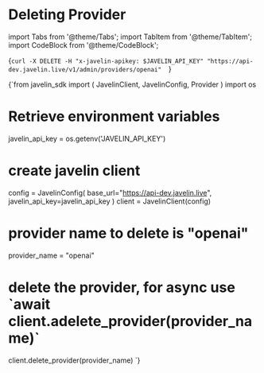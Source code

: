 # Deleting Provider
import Tabs from '@theme/Tabs';
import TabItem from '@theme/TabItem';
import CodeBlock from '@theme/CodeBlock';

<Tabs>
<TabItem value="shell" label="Using the API:">

<CodeBlock
  language="python">
  {`
curl -X DELETE -H "x-javelin-apikey: $JAVELIN_API_KEY" "https://api-dev.javelin.live/v1/admin/providers/openai"  
`}
</CodeBlock>

</TabItem>

<TabItem value="py" label="In Python:">

<CodeBlock
  language="python"
  title="Javelin Delete Provider Example"
  showLineNumbers>
  {`from javelin_sdk import (
    JavelinClient,
    JavelinConfig,
    Provider
)
import os
 
# Retrieve environment variables
javelin_api_key = os.getenv('JAVELIN_API_KEY')

# create javelin client
config = JavelinConfig(
    base_url="https://api-dev.javelin.live",
    javelin_api_key=javelin_api_key
)
client = JavelinClient(config)

# provider name to delete is "openai"
provider_name = "openai"

# delete the provider, for async use \`await client.adelete_provider(provider_name)\`
client.delete_provider(provider_name) 
`}
</CodeBlock>


</TabItem>

</Tabs>
